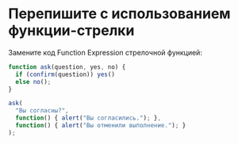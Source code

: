 
# Перепишите с использованием функции-стрелки

Замените код Function Expression стрелочной функцией:

```js run
function ask(question, yes, no) {
  if (confirm(question)) yes()
  else no();
}

ask(
  "Вы согласны?",
  function() { alert("Вы согласились."); },
  function() { alert("Вы отменили выполнение."); }
);
```
